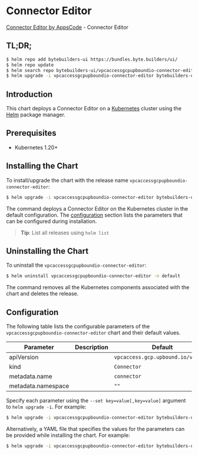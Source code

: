 # Connector Editor

[Connector Editor by AppsCode](https://byte.builders) - Connector Editor

## TL;DR;

```bash
$ helm repo add bytebuilders-ui https://bundles.byte.builders/ui/
$ helm repo update
$ helm search repo bytebuilders-ui/vpcaccessgcpupboundio-connector-editor --version=v0.4.18
$ helm upgrade -i vpcaccessgcpupboundio-connector-editor bytebuilders-ui/vpcaccessgcpupboundio-connector-editor -n default --create-namespace --version=v0.4.18
```

## Introduction

This chart deploys a Connector Editor on a [Kubernetes](http://kubernetes.io) cluster using the [Helm](https://helm.sh) package manager.

## Prerequisites

- Kubernetes 1.20+

## Installing the Chart

To install/upgrade the chart with the release name `vpcaccessgcpupboundio-connector-editor`:

```bash
$ helm upgrade -i vpcaccessgcpupboundio-connector-editor bytebuilders-ui/vpcaccessgcpupboundio-connector-editor -n default --create-namespace --version=v0.4.18
```

The command deploys a Connector Editor on the Kubernetes cluster in the default configuration. The [configuration](#configuration) section lists the parameters that can be configured during installation.

> **Tip**: List all releases using `helm list`

## Uninstalling the Chart

To uninstall the `vpcaccessgcpupboundio-connector-editor`:

```bash
$ helm uninstall vpcaccessgcpupboundio-connector-editor -n default
```

The command removes all the Kubernetes components associated with the chart and deletes the release.

## Configuration

The following table lists the configurable parameters of the `vpcaccessgcpupboundio-connector-editor` chart and their default values.

|     Parameter      | Description |                    Default                    |
|--------------------|-------------|-----------------------------------------------|
| apiVersion         |             | <code>vpcaccess.gcp.upbound.io/v1beta1</code> |
| kind               |             | <code>Connector</code>                        |
| metadata.name      |             | <code>connector</code>                        |
| metadata.namespace |             | <code>""</code>                               |


Specify each parameter using the `--set key=value[,key=value]` argument to `helm upgrade -i`. For example:

```bash
$ helm upgrade -i vpcaccessgcpupboundio-connector-editor bytebuilders-ui/vpcaccessgcpupboundio-connector-editor -n default --create-namespace --version=v0.4.18 --set apiVersion=vpcaccess.gcp.upbound.io/v1beta1
```

Alternatively, a YAML file that specifies the values for the parameters can be provided while
installing the chart. For example:

```bash
$ helm upgrade -i vpcaccessgcpupboundio-connector-editor bytebuilders-ui/vpcaccessgcpupboundio-connector-editor -n default --create-namespace --version=v0.4.18 --values values.yaml
```
